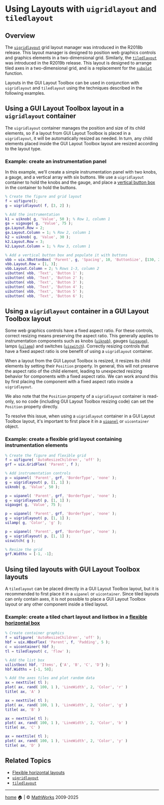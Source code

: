 # Using Layouts with `uigridlayout` and `tiledlayout`

## Overview

The [`uigridlayout`](https://www.mathworks.com/help/matlab/ref/uigridlayout.html) grid layout manager was introduced in the R2018b release. This layout manager is designed to position web graphics controls and graphics elements in a two-dimensional grid. Similarly, the [`tiledlayout`](https://www.mathworks.com/help/matlab/ref/tiledlayout.html) was introduced in the R2019b release. This layout is designed to arrange tiled axes in a two-dimensional grid, and is a replacement for the [`subplot`](https://www.mathworks.com/help/matlab/ref/subplot.html) function.

Layouts in the GUI Layout Toolbox can be used in conjunction with `uigridlayout` and `tiledlayout` using the techniques described in the following examples.

## Using a GUI Layout Toolbox layout in a `uigridlayout` container

The `uigridlayout` container manages the position and size of its child elements, so if a layout from GUI Layout Toolbox is placed in a `uigridlayout`, it will be automatically resized as needed. In turn, any child elements placed inside the GUI Layout Toolbox layout are resized according to the layout type.

### Example: create an instrumentation panel

In this example, we'll create a simple instrumentation panel with two knobs, a gauge, and a vertical array with six buttons. We use a `uigridlayout` container to hold the knobs and the gauge, and place a [vertical button box](uixVButtonBox.md) in the container to hold the buttons.

```matlab
% Create the figure and grid layout
f = uifigure();
g = uigridlayout( f, [3, 2] );

% Add the instrumentation
k1 = uiknob( g, 'Value', 50 ); % Row 1, column 1
ga = uigauge( g, 'Value', 75 );
ga.Layout.Row = 2;
ga.Layout.Column = 1; % Row 2, column 1
k2 = uiknob( g, 'Value', 30 );
k2.Layout.Row = 3;
k2.Layout.Column = 1; % Row 3, column 1

% Add a vertical button box and populate it with buttons
vbb = uix.VButtonBox( 'Parent', g, 'Spacing', 10, 'ButtonSize', [130, 25] );
vbb.Layout.Row = [1, 3];
vbb.Layout.Column = 2; % Rows 1-3, column 2
uibutton( vbb, 'Text', 'Button 1' );
uibutton( vbb, 'Text', 'Button 2' );
uibutton( vbb, 'Text', 'Button 3' );
uibutton( vbb, 'Text', 'Button 4' );
uibutton( vbb, 'Text', 'Button 5' );
uibutton( vbb, 'Text', 'Button 6' );
```

## Using a `uigridlayout` container in a GUI Layout Toolbox layout

Some web graphics controls have a fixed aspect ratio. For these controls, correct resizing means preserving the aspect ratio. This generally applies to instrumentation components such as knobs ([`uiknob`](https://www.mathworks.com/help/matlab/ref/uiknob.html)), gauges ([`uigauge`](https://www.mathworks.com/help/matlab/ref/uigauge.html)), lamps ([`uilamp`](https://www.mathworks.com/help/matlab/ref/uilamp.html)) and switches ([`uiswitch`](https://www.mathworks.com/help/matlab/ref/uiswitch.html)). Correctly resizing controls that have a fixed aspect ratio is one benefit of using a `uigridlayout` container.

When a layout from the GUI Layout Toolbox is resized, it resizes its child elements by setting their `Position` property. In general, this will not preserve the aspect ratio of the child element, leading to unexpected resizing behavior for components with a fixed aspect ratio. We can work around this by first placing the component with a fixed aspect ratio inside a `uigridlayout`. 

We also note that the `Position` property of a `uigridlayout` container is read-only, so no code (including GUI Layout Toolbox resizing code) can set the `Position` property directly.

To resolve this issue, when using a `uigridlayout` container in a GUI Layout Toolbox layout, it's important to first place it in a [`uipanel`](https://www.mathworks.com/help/matlab/ref/uipanel.html) or `uicontainer` object.

### Example: create a flexible grid layout containing instrumentation elements

```matlab
% Create the figure and flexible grid
f = uifigure( 'AutoResizeChildren', 'off' );
grf = uix.GridFlex( 'Parent', f );

% Add instrumentation controls
p = uipanel( 'Parent', grf, 'BorderType', 'none' );
g = uigridlayout( p, [1, 1] );
uiknob( g, 'Value', 50 );

p = uipanel( 'Parent', grf, 'BorderType', 'none' );
g = uigridlayout( p, [1, 1] );
uigauge( g, 'Value', 75 );

p = uipanel( 'Parent', grf, 'BorderType', 'none' );
g = uigridlayout( p, [1, 1] );
uilamp( g, 'Color', 'g' );

p = uipanel( 'Parent', grf, 'BorderType', 'none' );
g = uigridlayout( p, [1, 1] );
uiswitch( g );

% Resize the grid
grf.Widths = [-1, -1];
```

## Using tiled layouts with GUI Layout Toolbox layouts

A `tiledlayout` can be placed directly in a GUI Layout Toolbox layout, but it is recommended to first place it in a `uipanel` or `uicontainer`. Since tiled layouts can only contain axes, it is not possible to place a GUI Layout Toolbox layout or any other component inside a tiled layout.

### Example: create a tiled chart layout and listbox in a [flexible horizontal box](uixHBox.md)

```matlab
% Create container graphics
f = uifigure( 'AutoResizeChildren', 'off' );
hbf = uix.HBoxFlex( 'Parent', f, 'Padding', 5 );
c = uicontainer( hbf );
tl = tiledlayout( c, 'flow' );

% Add the list box
uilistbox( hbf, 'Items', {'A', 'B', 'C', 'D'} );
hbf.Widths = [-1, 50];

% Add the axes tiles and plot random data
ax = nexttile( tl );
plot( ax, rand( 100, 1 ), 'LineWidth', 2, 'Color', 'r' )
title( ax, 'A' )

ax = nexttile( tl );
plot( ax, rand( 100, 1 ), 'LineWidth', 2, 'Color', 'g' )
title( ax, 'B' )

ax = nexttile( tl );
plot( ax, rand( 100, 1 ), 'LineWidth', 2, 'Color', 'b' )
title( ax, 'C' )

ax = nexttile( tl );
plot( ax, rand( 100, 1 ), 'LineWidth', 2, 'Color', 'y' )
title( ax, 'D' )
```

## Related Topics

* [Flexible horizontal layouts](uixHBox.md)
* [`uigridlayout`](https://www.mathworks.com/help/matlab/ref/uigridlayout.html)
* [`tiledlayout`](https://www.mathworks.com/help/matlab/ref/tiledlayout.html)

___

[home](index.md) :house: | :copyright: [MathWorks](https://www.mathworks.com/services/consulting.html) 2009-2025